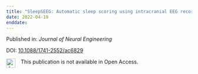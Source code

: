 ```yaml
---
title: "SleepSEEG: Automatic sleep scoring using intracranial EEG recordings only"
date: 2022-04-19
enddate:
---
```


Published in: *Journal of Neural Engineering*

DOI: [10.1088/1741-2552/ac6829](https://doi.org/10.1088/1741-2552/ac6829)

<img src="https://upload.wikimedia.org/wikipedia/commons/thumb/0/0e/Closed_Access_logo_transparent.svg/1200px-Closed_Access_logo_transparent.svg.png" alt="drawing" width="25" align="left"/> &nbsp;&nbsp;&nbsp;This publication is not available in Open Access.


